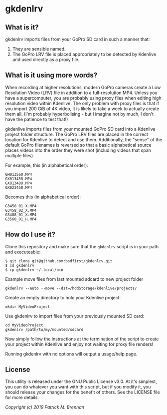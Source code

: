 # gkdenlrv

## What is it?

gkdenlrv imports files from your GoPro SD card in such a manner that:

1. They are sensible named.
1. The GoPro LRV file is placed appropriately to be detected by Kdenlive and used directly as a proxy file.


## What is it using more words?

When recording at higher resolutions, modern GoPro cameras create a Low Resolution Video (LRV) file in addition to a full-resolution MP4.  Unless you have a supercomputer, you are probably using proxy files when editing high resolution video within Kdenlive.  The only problem with proxy files is that if you import 200 GiB of 4K video, it is likely to take a week to actually create them all.  (I'm probably hyperbolising - but I imagine not by much, I don't have the patience to test that!)

gkdenlive imports files from your mounted GoPro SD card into a Kdenlive project folder structure.  The GoPro LRV files are placed in the correct location for Kdenlive to detect and use them.  Additionally, the "sense" of the default GoPro filenames is reversed so that a basic alphabetical source places videos into the order they were shot (including videos that span multiple files).

For example, this (in alphabetical order):

```
GH013560.MP4
GX013458.MP4
GX013488.MP4
GX023458.MP4
```

Becomes this (in alphabetical order):

```
G3458_01_X.MP4
G3458_02_X.MP4
G3488_01_X.MP4
G3560_01_H.MP4
```

## How do I use it?

Clone this repository and make sure that the `gkdenlrv` script is in your path and executeable:

```
$ git clone git@github.com:bsdfirst/gkdenlrv.git
$ cd gkdenlrv
$ cp gkdenlrv ~/.local/bin
```

Example move files from last mounted sdcard to new project folder

```
gkdenlrv --auto --move --dst=/hddStorage/kdenlive/projects/
```

Create an empty directory to hold your Kdenlive project:

```
mkdir MyVideoProject
```


Use gkdenlrv to import files from your previously mounted SD card:

```
cd MyVideoProject
gkdenlrv /path/to/my/mounted/sdcard
```

Now simply follow the instructions at the termination of the script to create your project within Kdenlive and enjoy not waiting for proxy file renders!

Running gkdenlrv with no options will output a usage/help page.


## License
This utility is released under the GNU Public License v3.0.  At it's simplest, you can do whatever you want with this script, but if you modify it, you should release your changes for the benefit of others.  See the LICENSE file for more details.

_Copyright (c) 2019  Patrick M. Brennan_

